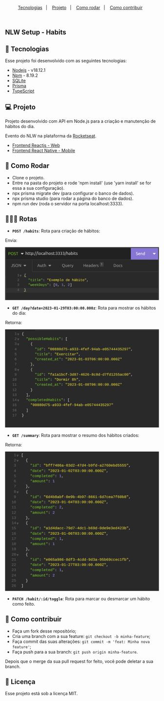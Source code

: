 <p align="center">
  <a href="#-tecnologias">Tecnologias</a>&nbsp;&nbsp;&nbsp;|&nbsp;&nbsp;&nbsp;
  <a href="#-projeto">Projeto</a>&nbsp;&nbsp;&nbsp;|&nbsp;&nbsp;&nbsp;
  <a href="#-como-rodar">Como rodar</a>&nbsp;&nbsp;&nbsp;|&nbsp;&nbsp;&nbsp;
  <a href="#-como-contribuir">Como contribuir</a>&nbsp;&nbsp;&nbsp;
  </p>

<br>

## NLW Setup - Habits

## 🚀 Tecnologias

Esse projeto foi desenvolvido com as seguintes tecnologias:

- [Nodejs](https://nodejs.org/en/) - v18.12.1
- [Npm](https://www.npmjs.com/) - 8.19.2
- [SQLite](https://www.sqlite.org/index.html)
- [Prisma](https://www.prisma.io/docs)
- [TypeScript](https://www.typescriptlang.org/)

## 💻 Projeto

Projeto desenvolvido com API em Node.js para a criação e manutenção de hábitos do dia.

Evento do NLW na plataforma da [Rocketseat](https://www.rocketseat.com.br/).

- [Frontend Reactjs - Web](https://github.com/leticea/habits-app-nlw-react)
- [Frontend React Native - Mobile](https://github.com/leticea/habits-app-nlw-react-native)

## 🚀 Como Rodar

- Clone o projeto.
- Entre na pasta do projeto e rode 'npm install' (use 'yarn install' se for essa a sua configuração).
- npx prisma migrate dev (para configurar o banco de dados).
- npx prisma studio (para rodar a página do banco de dados).
- npm run dev (roda o servidor na porta localhost:3333).

## 👩🏿‍💻 Rotas

- **`POST /habits`**: Rota para criação de hábitos:

Envia:
<p align="center">
  <img alt="post" src=".github/image.png">
</p>

- **`GET /day?date=2023-01-29T03:00:00.000z`**: Rota para mostrar os hábitos do dia:

Retorna:
<p align="center">
  <img alt="get" src=".github/image2.png">
</p>

- **`GET /summary`**: Rota para mostrar o resumo dos hábitos criados:

Retorna:
<p align="center">
  <img alt="get" src=".github/image3.png">
</p>

- **`PATCH /habit/:id/toggle`**: Rota para marcar ou desmarcar um hábito como feito.

## 🤔 Como contribuir

- Faça um fork desse repositório;
- Cria uma branch com a sua feature: `git checkout -b minha-feature`;
- Faça commit das suas alterações: `git commit -m 'feat: Minha nova feature'`;
- Faça push para a sua branch: `git push origin minha-feature`.

Depois que o merge da sua pull request for feito, você pode deletar a sua branch.

## 📝 Licença

Esse projeto está sob a licença MIT.